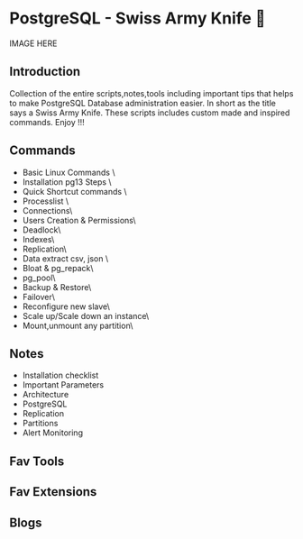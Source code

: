 # PostgreSQL - Swiss Army Knife :knife:
IMAGE HERE

## Introduction
Collection of the entire scripts,notes,tools including important tips that helps to make PostgreSQL Database administration easier. In short as the title says a 
Swiss Army Knife. These scripts includes custom made and inspired commands. Enjoy !!!

## Commands
* Basic Linux Commands \
* Installation pg13 Steps \
* Quick Shortcut commands \
* Processlist \
* Connections\
* Users Creation & Permissions\
* Deadlock\
* Indexes\
* Replication\
* Data extract csv, json \
* Bloat & pg_repack\
* pg_pool\
* Backup & Restore\
* Failover\
* Reconfigure new slave\
* Scale up/Scale down an instance\
* Mount,unmount any partition\

## Notes 
* Installation checklist 
* Important Parameters
* Architecture
* PostgreSQL 
* Replication
* Partitions
* Alert Monitoring

## Fav Tools 

## Fav Extensions 

## Blogs 



